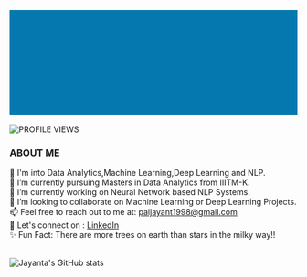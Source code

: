 
![jayant](jayant.gif)

![PROFILE VIEWS](https://komarev.com/ghpvc/?username=jayantapy&color=red)

<h3>ABOUT ME</h3>
🔭 I'm into Data Analytics,Machine Learning,Deep Learning and NLP. <br>
👀 I’m currently pursuing Masters in Data Analytics from IIITM-K. <br>
🌱 I’m currently working on Neural Network based NLP Systems. <br>
💞 I’m looking to collaborate on Machine Learning or Deep Learning Projects. <br>
📫 Feel free to reach out to me at: <a href="mailto:paljayant1998@gmail.com">paljayant1998@gmail.com</a> <br>
 💬 Let's connect on : <a href="https://www.linkedin.com/in/jayanta-kumar-pal-967240172/">LinkedIn </a> <br>
✨ Fun Fact: There are more trees on earth than stars in the milky way!!
<br><br>

![Jayanta's GitHub stats](https://github-readme-stats.vercel.app/api?username=jayantapy&show_icons=true&theme=radical)


 
 <!---
Jayant017/Jayant017 is a ✨ special ✨ repository because its `README.md` (this file) appears on your GitHub profile.
You can click the Preview link to take a look at your changes.
--->
